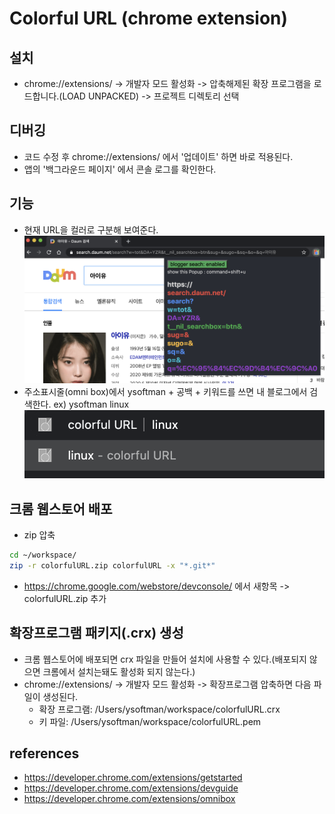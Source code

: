 # Colorful URL (chrome extension)

## 설치

- chrome://extensions/ -> 개발자 모드 활성화 -> 압축해제된 확장 프로그램을 로드합니다.(LOAD UNPACKED) -> 프로젝트 디렉토리 선택

## 디버깅

- 코드 수정 후 chrome://extensions/ 에서 '업데이트' 하면 바로 적용된다.
- 앱의 '백그라운드 페이지' 에서 콘솔 로그를 확인한다.

## 기능

- 현재 URL을 컬러로 구분해 보여준다.
  ![colorfulURL-screenshot1](./colorfulURL-screenshot1.png)
- 주소표시줄(omni box)에서 ysoftman + 공백 + 키워드를 쓰면 내 블로그에서 검색한다. ex) ysoftman linux
  ![colorfulURL-screenshot2](./colorfulURL-screenshot2.png)

## 크롬 웹스토어 배포

- zip 압축

 ```bash
 cd ~/workspace/
 zip -r colorfulURL.zip colorfulURL -x "*.git*"
 ```

- <https://chrome.google.com/webstore/devconsole/> 에서 새항목 -> colorfulURL.zip 추가

## 확장프로그램 패키지(.crx) 생성

- 크롬 웹스토어에 배포되면 crx 파일을 만들어 설치에 사용할 수 있다.(배포되지 않으면 크롬에서 설치는돼도 활성화 되지 않는다.)
- chrome://extensions/ -> 개발자 모드 활성화 -> 확장프로그램 압축하면 다음 파일이 생성된다.
  - 확장 프로그램: /Users/ysoftman/workspace/colorfulURL.crx
  - 키 파일: /Users/ysoftman/workspace/colorfulURL.pem

## references

- <https://developer.chrome.com/extensions/getstarted>
- <https://developer.chrome.com/extensions/devguide>
- <https://developer.chrome.com/extensions/omnibox>
